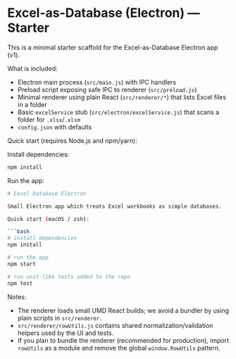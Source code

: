 # Excel-as-Database (Electron) — Starter

This is a minimal starter scaffold for the Excel-as-Database Electron app (v1).

What is included:

- Electron main process (`src/main.js`) with IPC handlers
- Preload script exposing safe IPC to renderer (`src/preload.js`)
- Minimal renderer using plain React (`src/renderer/*`) that lists Excel files in a folder
- Basic `excelService` stub (`src/electron/excelService.js`) that scans a folder for `.xlsx`/`.xlsm`
- `config.json` with defaults

Quick start (requires Node.js and npm/yarn):

Install dependencies:

```bash
npm install
```

Run the app:

````bash
# Excel Database Electron

Small Electron app which treats Excel workbooks as simple databases.

Quick start (macOS / zsh):

```bash
# install dependencies
npm install

# run the app
npm start

# run unit-like tests added to the repo
npm test
````

Notes:

- The renderer loads small UMD React builds; we avoid a bundler by using plain scripts in `src/renderer`.
- `src/renderer/rowUtils.js` contains shared normalization/validation helpers used by the UI and tests.
- If you plan to bundle the renderer (recommended for production), import `rowUtils` as a module and remove the global `window.RowUtils` pattern.
